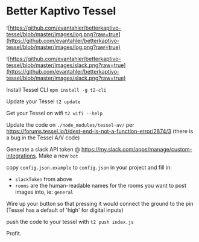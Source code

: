 # Better Kaptivo Tessel

![https://github.com/evantahler/betterkaptivo-tessel/blob/master/images/log.png?raw=true](https://github.com/evantahler/betterkaptivo-tessel/blob/master/images/log.png?raw=true)

![https://github.com/evantahler/betterkaptivo-tessel/blob/master/images/slack.png?raw=true](https://github.com/evantahler/betterkaptivo-tessel/blob/master/images/slack.png?raw=true)

Install Tessel CLI
`npm install -g t2-cli`

Update your Tessel
`t2 update`

Get your Tessel on wifi
`t2 wifi --help`

Update the code on `./node_modules/tessel-av/` per https://forums.tessel.io/t/dest-end-is-not-a-function-error/2874/3
(there is a bug in the Tessel A/V code)

Generate a slack API token @ https://my.slack.com/apps/manage/custom-integrations.  Make a new `bot`

copy `config.json.example` to `config.json` in your project and fill in:
- `slackToken` from above
- `rooms` are the human-readable names for the rooms you want to post images into, ie: `general`

Wire up your button so that pressing it would connect the ground to the pin (Tessel has a default of 'high' for digital inputs)

push the code to your tessel with `t2 push index.js`

Profit.
